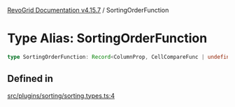 [RevoGrid Documentation v4.15.7](README.md) / SortingOrderFunction

# Type Alias: SortingOrderFunction

```ts
type SortingOrderFunction: Record<ColumnProp, CellCompareFunc | undefined>;
```

## Defined in

[src/plugins/sorting/sorting.types.ts:4](https://github.com/revolist/revogrid/blob/4b66617ba213e84ecc08d523780ce49415de163a/src/plugins/sorting/sorting.types.ts#L4)
